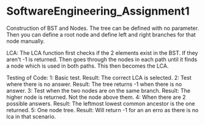 # SoftwareEngineering_Assignment1

Construction of BST and Nodes.
The tree can be defined with no parameter. Then you can define a root node and define left and right branches for that node manually. 

LCA:
The LCA function first checks if the 2 elements exist in the BST. If they aren't -1 is returned. Then goes through the nodes in each path until it finds a node which is used in both paths. This then becomes the LCA.  


Testing of Code:
1: Basic test. Result: The correct LCA is selected.
2: Test where there is no answer. Result: The tree returns -1 when there is no answer.
3: Test when the two nodes are on the same branch. Result: The higher node is returned. Not the node above them.
4: When there are 2 possible answers. Result: The leftmost lowest common ancestor is the one returned.
5: One node tree. Result: Will return -1 for an an erro as there is no lca in that scenario. 

